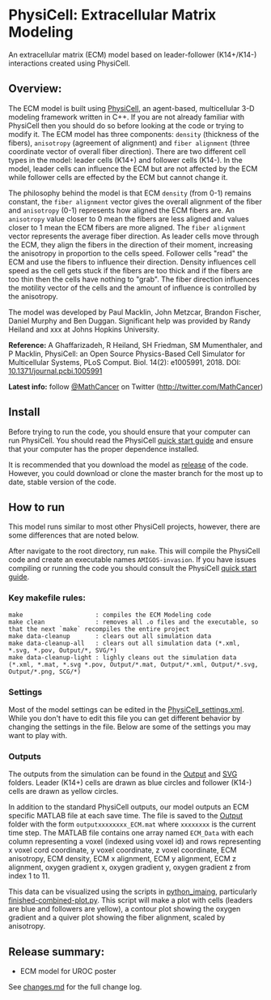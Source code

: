 # PhysiCell: Extracellular Matrix Modeling

An extracellular matrix (ECM) model based on leader-follower (K14+/K14-) interactions created using PhysiCell.


## Overview:

The ECM model is built using [PhysiCell](https://github.com/MathCancer/PhysiCell), an agent-based, multicellular 3-D modeling framework written in C++.  If you are not already familiar with PhysiCell then you should do so before looking at the code or trying to modify it.  The ECM model has three components: `density` (thickness of the fibers), `anisotropy` (agreement of alignment) and `fiber alignment` (three coordinate vector of overall fiber direction).  There are two different cell types in the model: leader cells (K14+) and follower cells (K14-).  In the model, leader cells can influence the ECM but are not affected by the ECM while follower cells are effected by the ECM but cannot change it.

The philosophy behind the model is that ECM `density` (from 0-1) remains constant, the `fiber alignment` vector gives the overall alignment of the fiber and `anisotropy` (0-1) represents how aligned the ECM fibers are.  An `anisotropy` value closer to 0 mean the fibers are less aligned and values closer to 1 mean the ECM fibers are more aligned.  The `fiber alignment` vector represents the average fiber direction.  As leader cells move through the ECM, they align the fibers in the direction of their moment, increasing the anisotropy in proportion to the cells speed.  Follower cells "read" the ECM and use the fibers to influence their direction.  Density influences cell speed as the cell gets stuck if the fibers are too thick and if the fibers are too thin then the cells have nothing to "grab".  The fiber direction influences the motility vector of the cells and the amount of influence is controlled by the anisotropy.

The model was developed by Paul Macklin, John Metzcar, Brandon Fischer, Daniel Murphy and Ben Duggan.  Significant help was provided by Randy Heiland and xxx at Johns Hopkins University.


**Reference:** A Ghaffarizadeh, R Heiland, SH Friedman, SM Mumenthaler, and P Macklin, PhysiCell: an Open Source Physics-Based Cell Simulator for Multicellular Systems, PLoS Comput. Biol. 14(2): e1005991, 2018. DOI: [10.1371/journal.pcbi.1005991](https://dx.doi.org/10.1371/journal.pcbi.1005991)

**Latest info:**  follow [@MathCancer](https://twitter.com/MathCancer) on Twitter (http://twitter.com/MathCancer)


## Install

Before trying to run the code, you should ensure that your computer can run PhysiCell.  You should read the PhysiCell [quick start guide](https://github.com/MathCancer/PhysiCell/blob/master/Quickstart.pdf) and ensure that your computer has the proper dependence installed.

It is recommended that you download the model as [release](https://github.com/MathCancer/AMIGOS-invasion/releases) of the code.  However, you could download or clone the master branch for the most up to date, stable version of the code.


## How to run

This model runs similar to most other PhysiCell projects, however, there are some differences that are noted below.  

After navigate to the root directory, run `make`.  This will compile the PhysiCell code and create an executable names `AMIGOS-invasion`.  If you have issues compiling or running the code you should consult the PhysiCell [quick start guide](https://github.com/MathCancer/PhysiCell/blob/master/Quickstart.pdf).

### Key makefile rules:

```
make                    : compiles the ECM Modeling code
make clean              : removes all .o files and the executable, so that the next `make` recompiles the entire project 
make data-cleanup       : clears out all simulation data
make data-cleanup-all   : clears out all simulation data (*.xml, *.svg, *.pov, Output/*, SVG/*)
make data-cleanup-light : lighly cleans out the simulation data (*.xml, *.mat, *.svg *.pov, Output/*.mat, Output/*.xml, Output/*.svg, Output/*.png, SCG/*)
```

### Settings

Most of the model settings can be edited in the [PhysiCell_settings.xml](config/PhysiCell_settings.xml).  While you don't have to edit this file you can get different behavior by changing the settings in the file.  Below are some of the settings you may want to play with.

### Outputs

The outputs from the simulation can be found in the [Output](Output/) and [SVG](SVG/) folders.  Leader (K14+) cells are drawn as blue circles and follower (K14-) cells are drawn as yellow circles.

In addition to the standard PhysiCell outputs, our model outputs an ECM specific MATLAB file at each save time.  The file is saved to the [Output](Output/) folder with the form `outputxxxxxxxx_ECM.mat` where `xxxxxxxx` is the current time step.  The MATLAB file contains one array named `ECM_Data` with each column representing a voxel (indexed using voxel id) and rows representing x voxel cord coordinate, y voxel coordinate, z voxel coordinate, ECM anisotropy, ECM density, ECM x alignment, ECM y alignment, ECM z alignment, oxygen gradient x, oxygen gradient y, oxygen gradient z from index 1 to 11.  

This data can be visualized using the scripts in [python_imaing](python_imaging/), particularly [finished-combined-plot.py](python_imaging/finished-combined-plot.py).  This script will make a plot with cells (leaders are blue and followers are yellow), a contour plot showing the oxygen gradient and a quiver plot showing the fiber alignment, scaled by anisotropy.


## Release summary:

* ECM model for UROC poster

See [changes.md](changes.md) for the full change log. 
 
